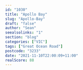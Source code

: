 ```yaml
---
id: "1030"
title: "Apollo Bay"
slug: "Apollo-Bay"
draft: "false"
author: "Sean"
seealsolinks: "1"
section: "blog"
categories: ["VIC"]
tags: ["Great Ocean Road"]
postcode: "3233"
date: "2021-11-10T22:00:09+11:00"
realScore: 88
---
```


